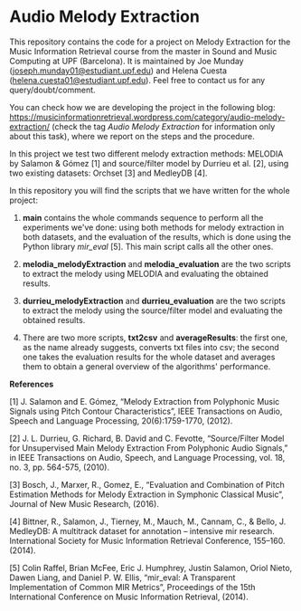 # Audio Melody Extraction
This repository contains the code for a project on Melody Extraction for the Music Information Retrieval course from the master
in Sound and Music Computing at UPF (Barcelona). It is maintained by Joe Munday (joseph.munday01@estudiant.upf.edu) 
and Helena Cuesta (helena.cuesta01@estudiant.upf.edu). Feel free to contact us for any query/doubt/comment.

You can check how we are developing the project in the following blog: https://musicinformationretrieval.wordpress.com/category/audio-melody-extraction/
(check the tag *Audio Melody Extraction* for information only about this task), where we report on the steps and the procedure.

In this project we test two different melody extraction methods: MELODIA by Salamon & Gómez [1] and source/filter model 
by Durrieu et al. [2], using two existing datasets: Orchset [3] and MedleyDB [4].  

In this repository you will find the scripts that we have written for the whole project:  

1. **main** contains the whole commands sequence to perform all the experiments we've done: using both methods
for melody extraction in both datasets, and the evaluation of the results, which is done using the Python library
*mir_eval* [5]. This main script calls all the other ones.  

2. **melodia_melodyExtraction** and **melodia_evaluation** are the two scripts to extract the melody using MELODIA and 
evaluating the obtained results.  

3. **durrieu_melodyExtraction** and **durrieu_evaluation** are the two scripts to extract the melody using the source/filter
model and evaluating the obtained results.  

4. There are two more scripts, **txt2csv** and **averageResults**: the first one, as the name already suggests, converts txt
files into csv; the second one takes the evaluation results for the whole dataset and averages them to obtain a general
overview of the algorithms' performance.  

**References**

[1] J. Salamon and E. Gómez, “Melody Extraction from Polyphonic Music Signals using Pitch Contour Characteristics”, 
IEEE Transactions on Audio, Speech and Language Processing, 20(6):1759-1770, (2012).  

[2] J. L. Durrieu, G. Richard, B. David and C. Fevotte, “Source/Filter Model for Unsupervised Main Melody Extraction
From Polyphonic Audio Signals,” in IEEE Transactions on Audio, Speech, and Language Processing, vol. 18, no. 3, 
pp. 564-575, (2010).  

[3] Bosch, J., Marxer, R., Gomez, E., “Evaluation and Combination of Pitch Estimation Methods for Melody Extraction 
in Symphonic Classical Music”, Journal of New Music Research, (2016).  

[4] Bittner, R., Salamon, J., Tierney, M., Mauch, M., Cannam, C., & Bello, J. MedleyDB: A multitrack dataset for annotation 
– intensive mir research. International Society for Music Information Retrieval Conference, 155–160. (2014).  

[5] Colin Raffel, Brian McFee, Eric J. Humphrey, Justin Salamon, Oriol Nieto, Dawen Liang, and Daniel P. W. Ellis, 
“mir_eval: A Transparent Implementation of Common MIR Metrics”, Proceedings of the 15th International Conference on
Music Information Retrieval, (2014).
